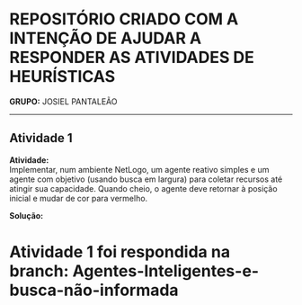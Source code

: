 # REPOSITÓRIO CRIADO COM A INTENÇÃO DE AJUDAR A RESPONDER AS ATIVIDADES DE HEURÍSTICAS

**GRUPO:** JOSIEL PANTALEÃO

---

## Atividade 1

**Atividade:**  
Implementar, num ambiente NetLogo, um agente reativo simples e um agente com objetivo (usando busca em largura) para coletar recursos até atingir sua capacidade. Quando cheio, o agente deve retornar à posição inicial e mudar de cor para vermelho.

**Solução:**  

# Atividade 1 foi respondida na branch: **Agentes-Inteligentes-e-busca-não-informada**
